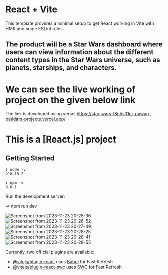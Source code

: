 
# React + Vite

This template provides a minimal setup to get React working in Vite with HMR and some ESLint rules.


## The product will be a Star Wars dashboard where users can view information about the different content types in the Star Wars universe, such as planets, starships, and characters.

# We can see the live working of project on the given below link
The link is developed using versel
https://star-wars-l8nhs01cr-pawan-patidars-projects.vercel.app/

# This is a [React.js] project 

## Getting Started

    ❯ node -v
    v18.18.2

    ❯ npm -v
    9.8.1

Run the development server:

=> npm run dev



![Screenshot from 2023-11-23 20-25-36](https://github.com/PawanPatidar152/StarWars/assets/117740750/aa639df9-2805-4e90-82ff-61b330835dad)
![Screenshot from 2023-11-23 20-26-52](https://github.com/PawanPatidar152/StarWars/assets/117740750/7d46b831-d82f-46a7-86b1-c441822314ac)
![Screenshot from 2023-11-23 20-27-49](https://github.com/PawanPatidar152/StarWars/assets/117740750/5e405f7d-cb84-46d9-82b7-75a5e2c2103f)
![Screenshot from 2023-11-23 20-28-25](https://github.com/PawanPatidar152/StarWars/assets/117740750/3bea2d27-8a33-46d6-a748-ced988a86cd6)
![Screenshot from 2023-11-23 20-28-41](https://github.com/PawanPatidar152/StarWars/assets/117740750/92db23e9-5fb6-41b6-88b5-c81ceac18098)
![Screenshot from 2023-11-23 20-28-55](https://github.com/PawanPatidar152/StarWars/assets/117740750/d0bbba8b-c964-40c6-b5fa-c9b9cde28cb4)





Currently, two official plugins are available:

- [@vitejs/plugin-react](https://github.com/vitejs/vite-plugin-react/blob/main/packages/plugin-react/README.md) uses [Babel](https://babeljs.io/) for Fast Refresh
- [@vitejs/plugin-react-swc](https://github.com/vitejs/vite-plugin-react-swc) uses [SWC](https://swc.rs/) for Fast Refresh
